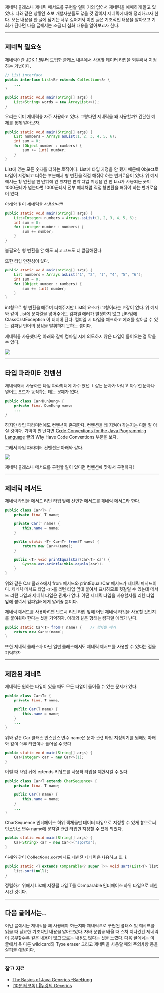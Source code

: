 제네릭 클래스나 제네릭 메서드를 구현할 일이 거의 없어서 제네릭을 애매하게 알고 있었다. 나와 같은 상황인 초보 개발자분들도 많을 것 같아서 제네릭에 대해 정리하고자 한다. 모든 내용을 한 글에 담기는 너무 길어져서 이번 글은 기초적인 내용을 알아보고 기회가 된다면 다음 글에서는 조금 더 심화 내용을 알아보고자 한다.

---

## 제네릭 필요성

제네릭이란 JDK 1.5부터 도입한 클래스 내부에서 사용할 데이터 타입을 외부에서 지정하는 기법이다.

```java
// List interface
public interface List<E> extends Collection<E> {
    ...
}
```

```java
public static void main(String[] args) {
    List<String> words = new ArrayList<>();
}
```

우리는 이미 제네릭을 자주 사용하고 있다. 그렇다면 제네릭을 왜 사용할까? 간단한 예제를 통해 알아보자.

```java
public static void main(String[] args) {
    List numbers = Arrays.asList(1, 2, 3, 4, 5, 6);
    int sum = 0;
    for (Object number : numbers) {
        sum += (int) number;
    }
}
```

List에 있는 모든 숫자를 더하는 로직이다. List에 타입 지정을 안 했기 때문에 Object로 타입이 지정되고 더하는 부분에서 형 변환을 직접 해줘야 하는 번거로움이 있다. 위 예제에서는 형 변환을 한 번밖에 안 했지만 만약 타입 지정을 안 한 List가 사용되는 곳이 1000군데가 넘는다면 1000군데서 전부 예제처럼 직접 형변환을 해줘야 하는 번거로움이 있다.

아래와 같이 제네릭을 사용한다면

```java
public static void main(String[] args) {
    List<Integer> numbers = Arrays.asList(1, 2, 3, 4, 5, 6);
    int sum = 0;
    for (Integer number : numbers) {
        sum += number;
    }
}
```

불필요한 형 변환을 안 해도 되고 코드도 더 깔끔해진다.

또한 타입 안전성이 있다.

```java
public static void main(String[] args) {
    List numbers = Arrays.asList("1", "2", "3", "4", "5", "6");
    int sum = 0;
    for (Object number : numbers) {
        sum += (int) number;
    }
}
```

int형으로 형 변환을 해주며 더해주지만 List의 요소가 int형이라는 보장이 없다. 위 예제와 같이 List에 문자열을 넣어주어도 컴파일 에러가 발생하지 않고 런타임에 ClassCastException 이 터지게 된다. 컴파일 시 타입을 체크하고 에러를 찾아낼 수 있는 컴파일 언어의 장점을 발휘하지 못하는 셈이다.

제네릭을 사용했다면 아래와 같이 컴파일 시에 의도하지 않은 타입이 들어오는 걸 막을 수 있다.

![](http://cfile10.uf.tistory.com/image/996922375FA8FAA10EA3CB)

---

## 타입 파라미터 컨벤션

제네릭에서 사용하는 타입 파라미터에 자주 봤던 T 같은 문자가 아니고 아무런 문자나 넣어도 코드가 동작하는 데는 문제가 없다.

```java
public class Car<DunDung> {
    private final DunDung name;
    ...
}
```

하지만 타입 파라미터에도 컨벤션이 존재한다. 컨벤션을 왜 지켜야 하는지는 다들 잘 아실 것이다. 기억이 안 난다면 [Code Conventions for the Java Programming Language](https://www.oracle.com/java/technologies/javase/codeconventions-introduction.html#16712) 글의 Why Have Code Conventions 부분을 보자.

그래서 타입 파라미터 컨벤션은 아래와 같다.

![](http://cfile8.uf.tistory.com/image/99FB2E4A5FA90147156B71)

제네릭 클래스나 메서드를 구현할 일이 있다면 컨벤션에 맞춰서 구현하자!

---

## 제네릭 메서드

제네릭 타입을 메서드 리턴 타입 앞에 선언한 메서드를 제네릭 메서드라 한다.

```java
public class Car<T> {
    private final T name;

    private Car(T name) {
        this.name = name;
    }

    public static <T> Car<T> from(T name) {
        return new Car<>(name);
    }

    public <T> void printEqualsCar(Car<T> car) {
        System.out.println(this.equals(car));
    }
}
```

위와 같은 Car 클래스에서 from 메서드와 printEqualsCar 메서드가 제네릭 메서드이다. 제네릭 메서드 타입 `<T>`를 리턴 타입 앞에 붙여서 표시하므로 헷갈릴 수 있는데 메서드 리턴 타입과 제네릭 타입은 관계가 없다. 어떤 제네릭 타입을 사용할지를 리턴 타입 앞에 붙여서 컴파일러에게 알려줄 뿐이다.

제네릭 메서드를 사용하려면 반드시 리턴 타입 앞에 어떤 제네릭 타입을 사용할 것인지를 붙여줘야 한다는 것을 기억하자. 아래와 같은 형태는 컴파일 에러가 난다.

```java
public static Car<T> from(T name) {    // 컴파일 에러
    return new Car<>(name);
}
```

또한 제네릭 클래스가 아닌 일반 클래스에서도 제네릭 메서드를 사용할 수 있다는 점을 기억하자.

---

## 제한된 제네릭

제네릭은 원하는 타입이 있을 때도 모든 타입이 들어올 수 있는 문제가 있다.

```java
public class Car<T> {
    private final T name;

    public Car(T name) {
        this.name = name;
    }
    ...
}
```

위와 같은 Car 클래스 인스턴스 변수 name은 문자 관련 타입 지정되기를 원해도 아래와 같이 아무 타입이나 들어올 수 있다.

```java
public static void main(String[] args) {
    Car<Integer> car = new Car<>(1);
}
```

이럴 때 타입 뒤에 extends 키워드를 사용해 타입을 제한시킬 수 있다.

```java
public class Car<T extends CharSequence> {
    private final T name;

    public Car(T name) {
        this.name = name;
    }
    ...
}
```

CharSequence 인터페이스 하위 객체들만 데이터 타입으로 지정할 수 있게 함으로써 인스턴스 변수 name에 문자열 관련 타입만 지정할 수 있게 되었다.

```java
public static void main(String[] args) {
    Car<String> car = new Car<>("sports");
}
```

아래와 같이 Collections.sort에서도 제한된 제네릭을 사용하고 있다.

```java
public static <T extends Comparable<? super T>> void sort(List<T> list) {
    list.sort(null);
}
```

정렬하기 위해서 List에 지정될 타입 T를 Comparable 인터페이스 하위 타입으로 제한시킨 것이다.

---

## 다음 글에서는..

이번 글에서는 제네릭을 왜 사용해야 하는지와 제네릭으로 구현된 클래스 및 메서드를 읽을 때 필요한 기초적인 내용을 알아보았다. 자바 문법을 배울 때 스쳐 지나갔던 제네릭이 공부할수록 깊은 내용이 많고 모르는 내용도 많다는 것을 느꼈다. 다음 글에서는 이 글에서 못 다룬 wild card와 Type eraser 그리고 제네릭을 사용할 때의 주의사항 등을 살펴볼 예정이다.

---

### 참고 자료

-   [The Basics of Java Generics -Baeldung](https://www.baeldung.com/java-generics)
-   [\[10분 테코톡\] 💫두강의 Generics](https://www.youtube.com/watch?v=n28M8iryFPw)